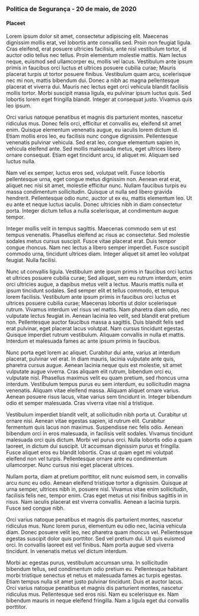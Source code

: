 ### Politica de Segurança - 20 de maio, de 2020
#### Placeet

Lorem ipsum dolor sit amet, consectetur adipiscing elit. Maecenas dignissim mollis erat, vel lobortis ante convallis sed. Proin non feugiat ligula. Cras eleifend, erat posuere ultricies facilisis, ante nisl vestibulum tortor, id auctor odio tellus nec tellus. Proin elementum molestie mattis. Nam lectus neque, euismod sed ullamcorper eu, mollis vel lacus. Vestibulum ante ipsum primis in faucibus orci luctus et ultrices posuere cubilia curae; Mauris placerat turpis ut tortor posuere finibus. Vestibulum quam arcu, scelerisque nec mi non, mattis bibendum dui. Donec a nibh ac magna pellentesque placerat et viverra dui. Mauris nec lectus eget orci vehicula blandit facilisis mollis tortor. Morbi suscipit massa ligula, eu pulvinar ipsum luctus quis. Sed lobortis lorem eget fringilla blandit. Integer at consequat justo. Vivamus quis leo ipsum.

Orci varius natoque penatibus et magnis dis parturient montes, nascetur ridiculus mus. Donec felis orci, efficitur et convallis eu, eleifend sit amet enim. Quisque elementum venenatis augue, eu iaculis lorem dictum id. Etiam mollis eros leo, eu facilisis nunc congue dignissim. Pellentesque venenatis pulvinar vehicula. Sed erat leo, congue elementum sapien in, vehicula eleifend ante. Sed mollis malesuada metus, eget ultrices libero ornare consequat. Etiam eget tincidunt arcu, id aliquet mi. Aliquam sed luctus nulla.

Nam vel ex semper, luctus eros sed, volutpat velit. Fusce lobortis pellentesque urna, eget congue metus dignissim non. Aenean erat erat, aliquet nec nisi sit amet, molestie efficitur nunc. Nullam faucibus turpis eu massa condimentum sollicitudin. Quisque ut nulla sed libero gravida hendrerit. Pellentesque odio nunc, auctor ut ex eu, mattis elementum leo. Ut eu ante et neque luctus iaculis. Donec ultricies nibh in diam consectetur porta. Integer dictum tellus a nulla scelerisque, at condimentum augue tempor.

Integer mollis velit in tempus sagittis. Maecenas commodo sem ut est tempus venenatis. Phasellus eleifend ac risus ac consectetur. Sed molestie sodales metus cursus suscipit. Fusce vitae placerat erat. Duis tempor congue rhoncus. Nam nec lectus a libero semper imperdiet. Fusce suscipit commodo urna, tincidunt ultrices diam. Integer aliquet sit amet leo volutpat feugiat. Nulla facilisi.

Nunc ut convallis ligula. Vestibulum ante ipsum primis in faucibus orci luctus et ultrices posuere cubilia curae; Sed aliquet, sem eu rutrum interdum, enim orci ultricies augue, a dapibus metus velit a lectus. Mauris mattis nulla et ipsum tincidunt sodales. Sed semper elit et tellus commodo, et tempus lorem facilisis. Vestibulum ante ipsum primis in faucibus orci luctus et ultrices posuere cubilia curae; Maecenas lobortis ut dolor scelerisque rutrum. Vivamus interdum vel risus vel mattis. Nam pharetra diam odio, nec vulputate lectus feugiat in. Aenean lacinia leo velit, sed blandit erat pretium non. Pellentesque auctor faucibus massa a sagittis. Duis blandit felis sed erat pulvinar, eget placerat lacus volutpat. Nam cursus tincidunt egestas. Quisque imperdiet rutrum vestibulum. Aliquam convallis in nulla et mattis. Interdum et malesuada fames ac ante ipsum primis in faucibus.

Nunc porta eget lorem ac aliquet. Curabitur dui ante, varius at interdum placerat, pulvinar vel erat. In diam mauris, lacinia vulputate ante quis, pharetra cursus augue. Aenean lacinia neque quis est molestie, sit amet vulputate augue viverra. Cras aliquam elit rutrum, bibendum orci eu, vulputate nisl. Phasellus maximus velit eu quam pretium, sed rhoncus urna interdum. Vestibulum tempus purus eu sem interdum, eu sollicitudin magna venenatis. Aliquam vitae eleifend massa. Aliquam aliquet ornare varius. Aenean posuere risus lacus, vitae varius sem tincidunt in. Integer bibendum odio et semper malesuada. Cras viverra vitae nisl a tristique.

Vestibulum imperdiet blandit velit, at sollicitudin nibh porta ut. Curabitur ut ornare nisi. Aenean vitae egestas sapien, id rutrum elit. Curabitur fermentum quis lacus non maximus. Suspendisse nec felis odio. Aenean bibendum orci in eros malesuada, in facilisis velit sodales. Vivamus tincidunt malesuada orci quis dictum. Morbi vel purus orci. Nulla lobortis odio a quam laoreet, in dictum dui suscipit. Ut accumsan dignissim purus et fringilla. Fusce aliquet eros eu blandit lobortis. Cras ut quam eget mi volutpat eleifend non vel turpis. Pellentesque ornare ante eu condimentum ullamcorper. Nunc cursus nisi eget placerat ultrices.

Nullam porta, diam at pretium porttitor, elit nunc euismod sem, in convallis arcu nunc eu odio. Aenean eleifend tristique tortor a dignissim. Quisque at urna semper, ultrices nibh in, posuere nisl. Vivamus vitae enim sollicitudin, facilisis felis nec, tempor enim. Cras eget metus ut nisi finibus sagittis in in risus. Nam iaculis placerat est viverra convallis. Aenean a lacinia turpis. Fusce sed congue nibh.

Orci varius natoque penatibus et magnis dis parturient montes, nascetur ridiculus mus. Nunc lorem purus, elementum eu odio nec, lacinia vehicula diam. Donec posuere velit leo, nec pharetra quam rhoncus vel. Pellentesque egestas suscipit dolor quis porttitor. Sed vel pretium dui. Ut quis euismod orci. In convallis laoreet est vel finibus. Nam porta augue sed viverra tincidunt. In venenatis metus vel dictum interdum.

Morbi ac egestas purus, vestibulum accumsan urna. In sollicitudin bibendum tellus, sed condimentum odio pretium eu. Pellentesque habitant morbi tristique senectus et netus et malesuada fames ac turpis egestas. Etiam tempus nulla sit amet justo pulvinar tincidunt. Duis et auctor lacus. Orci varius natoque penatibus et magnis dis parturient montes, nascetur ridiculus mus. Pellentesque sed eros nisi. Nam eu scelerisque ex. Nam bibendum mauris in neque eleifend fringilla. Nam a ligula eget dui convallis porttitor.